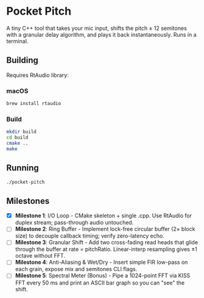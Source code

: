 # Pocket Pitch

A tiny C++ tool that takes your mic input, shifts the pitch ± 12 semitones with a granular delay algorithm, and plays it back instantaneously. Runs in a terminal.

## Building

Requires RtAudio library:

### macOS
```bash
brew install rtaudio
```

### Build
```bash
mkdir build
cd build
cmake ..
make
```

## Running
```bash
./pocket-pitch
```

## Milestones

- [x] **Milestone 1**: I/O Loop - CMake skeleton + single .cpp. Use RtAudio for duplex stream; pass-through audio untouched.
- [ ] **Milestone 2**: Ring Buffer - Implement lock-free circular buffer (2× block size) to decouple callback timing; verify zero-latency echo.
- [ ] **Milestone 3**: Granular Shift - Add two cross-fading read heads that glide through the buffer at rate = pitchRatio. Linear-interp resampling gives ±1 octave without FFT.
- [ ] **Milestone 4**: Anti-Aliasing & Wet/Dry - Insert simple FIR low-pass on each grain, expose mix and semitones CLI flags.
- [ ] **Milestone 5**: Spectral Meter (Bonus) - Pipe a 1024-point FFT via KISS FFT every 50 ms and print an ASCII bar graph so you can "see" the shift.